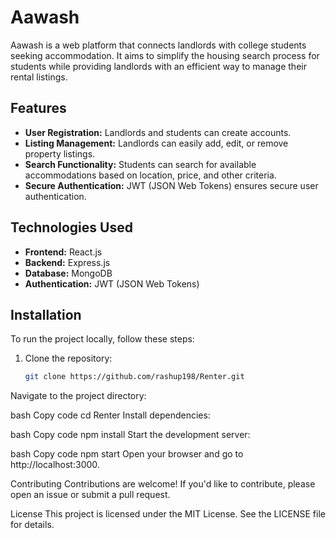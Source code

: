 # Aawash

Aawash is a web platform that connects landlords with college students seeking accommodation. It aims to simplify the housing search process for students while providing landlords with an efficient way to manage their rental listings.

## Features

- **User Registration:** Landlords and students can create accounts.
- **Listing Management:** Landlords can easily add, edit, or remove property listings.
- **Search Functionality:** Students can search for available accommodations based on location, price, and other criteria.
- **Secure Authentication:** JWT (JSON Web Tokens) ensures secure user authentication.

## Technologies Used

- **Frontend:** React.js
- **Backend:** Express.js
- **Database:** MongoDB
- **Authentication:** JWT (JSON Web Tokens)

## Installation

To run the project locally, follow these steps:

1. Clone the repository:

   ```bash
   git clone https://github.com/rashup198/Renter.git
Navigate to the project directory:

bash
Copy code
cd Renter
Install dependencies:

bash
Copy code
npm install
Start the development server:

bash
Copy code
npm start
Open your browser and go to http://localhost:3000.

Contributing
Contributions are welcome! If you'd like to contribute, please open an issue or submit a pull request.

License
This project is licensed under the MIT License. See the LICENSE file for details.

